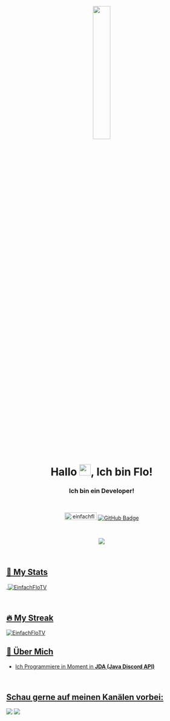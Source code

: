 <p align="center">
<a href="#"><img width="30%" height="auto" src="https://cdn.discordapp.com/attachments/985551183479463998/1001856009670758470/coding2.gif" height="175px"/></a>
</p>

<h1 align="center">Hallo <img src="https://raw.githubusercontent.com/MartinHeinz/MartinHeinz/master/wave.gif" width="30px" height="30px">, Ich bin Flo!</h1>
<h3 align="center">Ich bin ein Developer!</h3>

<br>

<p align="center">
    <a href="https://discord.gg/hbDuAc2AU9"><img src="https://img.shields.io/badge/Discord-7488cd?style=for-the-badge&logo=discord&logoColor=white" alt="einfachflo_tv" width="85" height="20"/></a>
    <a href="https://github.com/einfachflotv?tab=followers"><img src="https://img.shields.io/github/followers/einfachflotv?label=Followers&style=social" alt="GitHub Badge"></a>
</p>
<br>
<p align="center">
  <a href="https://ko-fi.com/I3I8X62ML"><img src="https://ko-fi.com/img/githubbutton_sm.svg"/>
      </p>
<br>

## 🤔 My Stats
<p>&nbsp;<img align="center" src="https://github-readme-stats.vercel.app/api?username=EinfachFloTV&show_icons=true&locale=en" alt="EinfachFloTV" /></p>
<br/>

## 🔥 My Streak
<p><img align="center" src="https://github-readme-streak-stats.herokuapp.com/?user=EinfachFloTV" alt="EinfachFloTV" /></p>


## 🔎 Über Mich

- Ich Programmiere in Moment in **JDA (Java Discord API)**

<br/>

## Schau gerne auf meinen Kanälen vorbei:
<p align="left">

<a href = "https://www.youtube.com/@EinfachFlo_TV"><img src="https://img.icons8.com/fluent/48/000000/youtube.png"/></a>
<a href = "https://twitch.tv/einfachflo_tv"><img src="https://img.icons8.com/fluent/48/000000/twitch.png"/></a>
